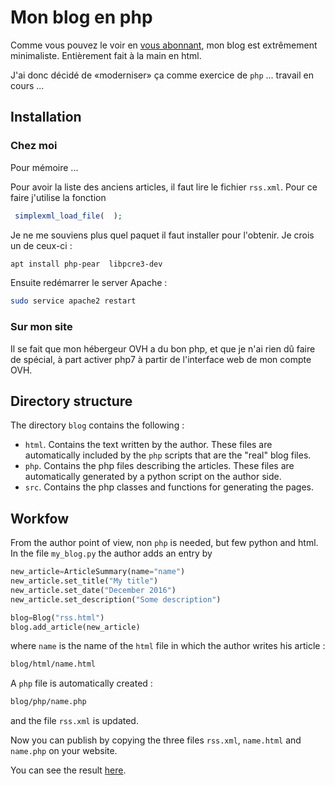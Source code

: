 # Mon blog en php

Comme vous pouvez le voir en [vous abonnant](http://laurent.claessens-donadello.eu/rss.xml), mon blog est extrêmement minimaliste. Entièrement fait à la main en html.

J'ai donc décidé de «moderniser» ça comme exercice de `php` ... travail en cours ...

## Installation

### Chez moi

Pour mémoire ...

Pour avoir la liste des anciens articles, il faut lire le fichier `rss.xml`. Pour ce faire j'utilise la fonction 
```php
 simplexml_load_file(  );
```
Je ne me souviens plus quel paquet il faut installer pour l'obtenir. Je crois un de ceux-ci :
```bash
apt install php-pear  libpcre3-dev
```

Ensuite redémarrer le server Apache :
```bash
sudo service apache2 restart
```

### Sur mon site

Il se fait que mon hébergeur OVH a du bon php, et que je n'ai rien dû faire de spécial, à part activer php7 à partir de l'interface web de mon compte OVH.

## Directory structure

The directory `blog` contains the following :

* `html`. Contains the text written by the author. These files are automatically included by the `php` scripts that are the "real" blog files.
* `php`. Contains the php files describing the articles. These files are automatically generated by a python script on the author side.
* `src`. Contains the php classes and functions for generating the pages.

## Workfow

From the author point of view, non `php` is needed, but few python and html. In the file `my_blog.py` the author adds an entry by
```python
new_article=ArticleSummary(name="name")
new_article.set_title("My title")
new_article.set_date("December 2016")
new_article.set_description("Some description")

blog=Blog("rss.html")
blog.add_article(new_article)
```
where `name` is the name of the `html` file in which the author writes his article :
```bash
blog/html/name.html
```

A `php` file is automatically created :
```bash
blog/php/name.php
```
and the file `rss.xml` is updated.

Now you can publish by copying the three files `rss.xml`, `name.html` and `name.php` on your website.

You can see the result [here](http://laurent.claessens-donadello.eu/blog/php/frido_liens.php).
